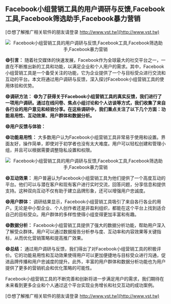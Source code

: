 ## **Facebook小组营销工具的用户调研与反馈,Facebook工具,Facebook筛选助手,Facebook暴力营销**

[😍想了解推广相关软件的朋友请登录 http://www.vst.tw](http://www.vst.tw)

 <center><img src="https://vst.tw/MP4/tuiguang/png/2.png" alt="Facebook小组营销工具的用户调研与反馈,Facebook工具,Facebook筛选助手,Facebook暴力营销"></center>

**😄引言：**
随着社交媒体的快速发展，Facebook作为全球最大的社交平台之一，一直在不断推出新的工具和功能，以满足企业和个人用户的需求。其中，Facebook小组营销工具是一个备受关注的功能，它为企业提供了一个与目标受众进行交流和互动的平台。本文将通过用户调研与反馈，深入探讨Facebook小组营销工具的使用体验和优势。

**😄调研方法：**
**😄为了获得关于Facebook小组营销工具的真实反馈，我们进行了一项用户调研。通过在线问卷、焦点小组讨论和个人访谈等方式，我们收集了来自各行业的用户意见和经验分享。在这些调研中，我们重点关注了以下几个方面：功能易用性、互动效果、用户群体和数据分析。**

**😄用户反馈与体验：**

**😄功能易用性：**
大多数用户认为Facebook小组营销工具非常易于使用和设置。界面友好，操作简单，即使对于初学者也没有太大难度。用户可以轻松创建和管理小组，并且可以根据需要调整隐私设置和权限。

 <center><img src="https://vst.tw/MP4/tuiguang/png/5.png" alt="Facebook小组营销工具的用户调研与反馈,Facebook工具,Facebook筛选助手,Facebook暴力营销"></center>

**😄互动效果：**
用户普遍认为Facebook小组营销工具为他们提供了一个高度互动的平台。他们可以与潜在客户和现有客户进行实时交流，回答问题，分享信息和提供支持。这种双向互动不仅有助于建立品牌形象，还可以增强用户忠诚度。

**😄用户群体：**
调研结果显示，Facebook小组营销工具吸引了来自各行各业的用户。无论是中小型企业、个人创作者还是非盈利组织，都能在这个平台上找到适合自己的目标受众。用户群体的多样性使得小组变得更加丰富和有趣。

**😄数据分析：**
Facebook小组营销工具提供了强大的数据分析功能，帮助用户深入了解受众群体。用户可以通过数据报告分析参与度、互动率和内容效果等关键指标，从而优化营销策略和提高推广效果。

**😄总结：**
通过用户调研与反馈，我们得出了对Facebook小组营销工具的积极评价。它的功能易用性和互动效果使得用户可以更加便捷地与目标受众进行沟通，促进品牌传播和用户忠诚度的提升。此外，丰富的用户群体和数据分析功能也为用户提供了更多的营销机会和优化策略的可能性。

Facebook小组营销工具的不断完善和创新将进一步满足用户的需求，我们期待在未来看到更多企业和个人通过这个平台实现业务增长和社交互动的成功案例。

[😍想了解推广相关软件的朋友请登录 http://www.vst.tw](http://www.vst.tw)



